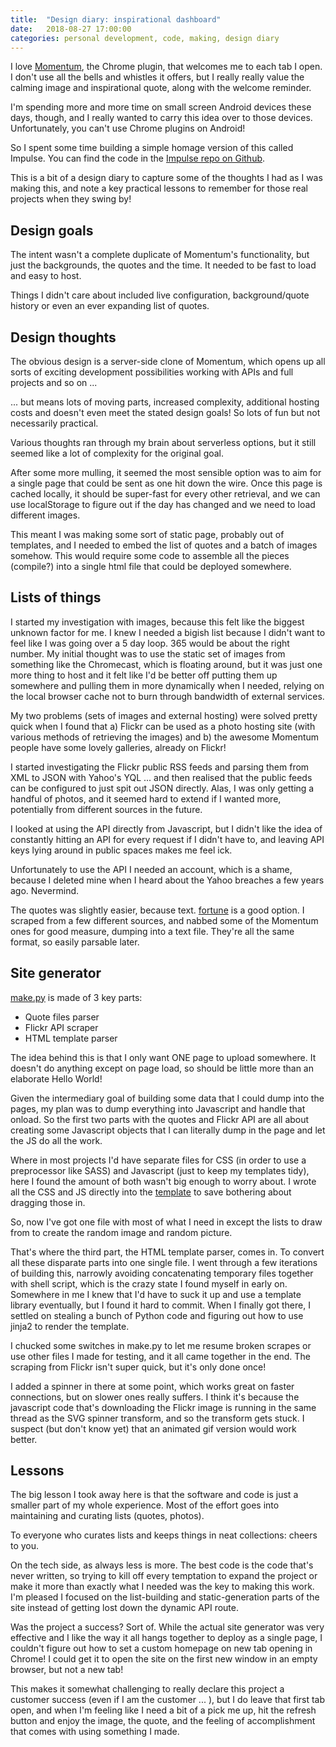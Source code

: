 ```yaml
---
title:  "Design diary: inspirational dashboard"
date:   2018-08-27 17:00:00
categories: personal development, code, making, design diary
---
```


I love [Momentum](https://momentumdash.com/), the Chrome plugin, that welcomes me to each tab I open. I don't use all the bells and whistles it offers, but I really really value the calming image and inspirational quote, along with the welcome reminder.

I'm spending more and more time on small screen Android devices these days, though, and I really wanted to carry this idea over to those devices. Unfortunately, you can't use Chrome plugins on Android!

So I spent some time building a simple homage version of this called Impulse. You can find the code in the [Impulse repo on Github](https://github.com/pietersartain/impulse).

This is a bit of a design diary to capture some of the thoughts I had as I was making this, and note a key practical lessons to remember for those real projects when they swing by!

## Design goals

The intent wasn't a complete duplicate of Momentum's functionality, but just the backgrounds, the quotes and the time. It needed to be fast to load and easy to host.

Things I didn't care about included live configuration, background/quote history or even an ever expanding list of quotes.

## Design thoughts

The obvious design is a server-side clone of Momentum, which opens up all sorts of exciting development possibilities working with APIs and full projects and so on ...

... but means lots of moving parts, increased complexity, additional hosting costs and doesn't even meet the stated design goals! So lots of fun but not necessarily practical.

Various thoughts ran through my brain about serverless options, but it still seemed like a lot of complexity for the original goal.

After some more mulling, it seemed the most sensible option was to aim for a single page that could be sent as one hit down the wire. Once this page is cached locally, it should be super-fast for every other retrieval, and we can use localStorage to figure out if the day has changed and we need to load different images.

This meant I was making some sort of static page, probably out of templates, and I needed to embed the list of quotes and a batch of images somehow. This would require some code to assemble all the pieces (compile?) into a single html file that could be deployed somewhere.

## Lists of things

I started my investigation with images, because this felt like the biggest unknown factor for me. I knew I needed a bigish list because I didn't want to feel like I was going over a 5 day loop. 365 would be about the right number. My initial thought was to use the static set of images from something like the Chromecast, which is floating around, but it was just one more thing to host and it felt like I'd be better off putting them up somewhere and pulling them in more dynamically when I needed, relying on the local browser cache not to burn through bandwidth of external services.

My two problems (sets of images and external hosting) were solved pretty quick when I found that a) Flickr can be used as a photo hosting site (with various methods of retrieving the images) and b) the awesome Momentum people have some lovely galleries, already on Flickr!

I started investigating the Flickr public RSS feeds and parsing them from XML to JSON with Yahoo's YQL ... and then realised that the public feeds can be configured to just spit out JSON directly. Alas, I was only getting a handful of photos, and it seemed hard to extend if I wanted more, potentially from different sources in the future.

I looked at using the API directly from Javascript, but I didn't like the idea of constantly hitting an API for every request if I didn't have to, and leaving API keys lying around in public spaces makes me feel ick.

Unfortunately to use the API I needed an account, which is a shame, because I deleted mine when I heard about the Yahoo breaches a few years ago. Nevermind.

The quotes was slightly easier, because text. [fortune](https://github.com/bmc/fortunes) is a good option. I scraped from a few different sources, and nabbed some of the Momentum ones for good measure, dumping into a text file. They're all the same format, so easily parsable later.

## Site generator

[make.py](https://github.com/pietersartain/impulse/blob/master/make.py) is made of 3 key parts:

 * Quote files parser
 * Flickr API scraper
 * HTML template parser

The idea behind this is that I only want ONE page to upload somewhere. It doesn't do anything except on page load, so should be little more than an elaborate Hello World!

Given the intermediary goal of building some data that I could dump into the pages, my plan was to dump everything into Javascript and handle that onload. So the first two parts with the quotes and Flickr API are all about creating some Javascript objects that I can literally dump in the page and let the JS do all the work.

Where in most projects I'd have separate files for CSS (in order to use a preprocessor like SASS) and Javascript (just to keep my templates tidy), here I found the amount of both wasn't big enough to worry about. I wrote all the CSS and JS directly into the [template](https://github.com/pietersartain/impulse/blob/master/impulse.tmpl.html) to save bothering about dragging those in.

So, now I've got one file with most of what I need in except the lists to draw from to create the random image and random picture.

That's where the third part, the HTML template parser, comes in. To convert all these disparate parts into one single file. I went through a few iterations of building this, narrowly avoiding concatenating temporary files together with shell script, which is the crazy state I found myself in early on. Somewhere in me I knew that I'd have to suck it up and use a template library eventually, but I found it hard to commit. When I finally got there, I settled on stealing a bunch of Python code and figuring out how to use jinja2 to render the template.

I chucked some switches in make.py to let me resume broken scrapes or use other files I made for testing, and it all came together in the end. The scraping from Flickr isn't super quick, but it's only done once!

I added a spinner in there at some point, which works great on faster connections, but on slower ones really suffers. I think it's because the javascript code that's downloading the Flickr image is running in the same thread as the SVG spinner transform, and so the transform gets stuck. I suspect (but don't know yet) that an animated gif version would work better.

## Lessons

The big lesson I took away here is that the software and code is just a smaller part of my whole experience. Most of the effort goes into maintaining and curating lists (quotes, photos).

To everyone who curates lists and keeps things in neat collections: cheers to you.

On the tech side, as always less is more. The best code is the code that's never written, so trying to kill off every temptation to expand the project or make it more than exactly what I needed was the key to making this work. I'm pleased I focused on the list-building and static-generation parts of the site instead of getting lost down the dynamic API route.

Was the project a success? Sort of. While the actual site generator was very effective and I like the way it all hangs together to deploy as a single page, I couldn't figure out how to set a custom homepage on new tab opening in Chrome! I could get it to open the site on the first new window in an empty browser, but not a new tab!

This makes it somewhat challenging to really declare this project a customer success (even if I am the customer ... ), but I do leave that first tab open, and when I'm feeling like I need a bit of a pick me up, hit the refresh button and enjoy the image, the quote, and the feeling of accomplishment that comes with using something I made.

